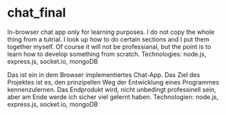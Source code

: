 # chat_final

In-browser chat app only for learning purposes. I do not copy the whole thing from a tutrial. I look up how to do certain sections and I put them together myself.
Of course it will not be professianal, but the point is to learn how to develop something from scratch. Technologies: node.js, express.js, socket.io, mongoDB

Das ist ein in dem Browser implementiertes Chat-App. Das Ziel des Projektes ist es, den prinzipellen Weg der Entwicklung eines Programmes kennenzulernen. 
Das Endprodukt wird, nicht unbedingt professinell sein, aber am Ende werde ich sicher viel gelernt haben. Technologien: node.js, express.js, socket.io, mongoDB
